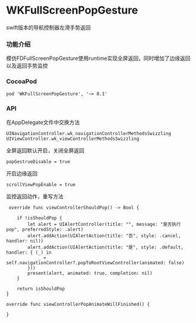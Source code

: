 # WKFullScreenPopGesture
swift版本的导航控制器左滑手势返回

### 功能介绍
模仿FDFullScreenPopGesture使用runtime实现全屏返回，同时增加了边缘返回以及返回手势监控

### CocoaPod
    pod 'WKFullScreenPopGesture', '~> 0.1'
### API

在AppDelegate文件中交换方法

    UINavigationController.wk_navigationControllerMethodsSwizzling
    UIViewController.wk_viewControllerMethodsSwizzling

全屏返回默认开启，关闭全屏返回

    popGestrueDisable = true
 
开启边缘返回
 
    scrollViewPopEnable = true
    
监控返回动作，重写方法
    
     override func viewControllerShouldPop() -> Bool {
        
        if !isShouldPop {
            let alert = UIAlertController(title: "", message: "是否执行pop", preferredStyle: .alert)
            alert.addAction(UIAlertAction(title: "否", style: .cancel, handler: nil))
            alert.addAction(UIAlertAction(title: "是", style: .default, handler: { (_) in
                _ = self.navigationController?.popToRootViewController(animated: false)
            }))
            present(alert, animated: true, completion: nil)
        }
        
        return isShouldPop
    }
    
    override func viewControllerPopAnimateWillFinished() {
        
    }
